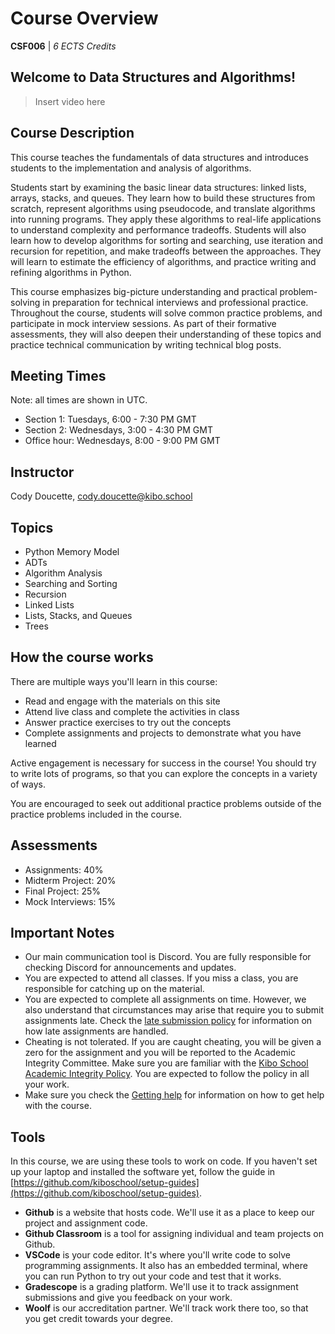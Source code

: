 # Course Overview

**CSF006** | *6 ECTS Credits*

## Welcome to Data Structures and Algorithms!

> Insert video here

## Course Description

This course teaches the fundamentals of data structures and introduces students to the implementation and analysis of algorithms.

Students start by examining the basic linear data structures: linked lists, arrays, stacks, and queues. They learn how to build these structures from scratch, represent algorithms using pseudocode, and translate algorithms into running programs. They apply these algorithms to real-life applications to understand complexity and performance tradeoffs. Students will also learn how to develop algorithms for sorting and searching, use iteration and recursion for repetition, and make tradeoffs between the approaches. They will learn to estimate the efficiency of algorithms, and practice writing and refining algorithms in Python.

This course emphasizes big-picture understanding and practical problem-solving in preparation for technical interviews and professional practice. Throughout the course, students will solve common practice problems, and participate in mock interview sessions. As part of their formative assessments, they will also deepen their understanding of these topics and practice technical communication by writing technical blog posts.

## Meeting Times

Note: all times are shown in UTC.

* Section 1: Tuesdays, 6:00 - 7:30 PM GMT
* Section 2: Wednesdays, 3:00 - 4:30 PM GMT
* Office hour: Wednesdays, 8:00 - 9:00 PM GMT

## Instructor

Cody Doucette, cody.doucette@kibo.school

## Topics

* Python Memory Model
* ADTs
* Algorithm Analysis
* Searching and Sorting
* Recursion
* Linked Lists
* Lists, Stacks, and Queues
* Trees

## How the course works

There are multiple ways you'll learn in this course:

- Read and engage with the materials on this site
- Attend live class and complete the activities in class
- Answer practice exercises to try out the concepts
- Complete assignments and projects to demonstrate what you have learned

Active engagement is necessary for success in the course! You should try to
write lots of programs, so that you can explore the concepts in a variety of
ways.

You are encouraged to seek out additional practice problems outside of the
practice problems included in the course.

## Assessments

* Assignments: 40%
* Midterm Project: 20%
* Final Project: 25%
* Mock Interviews: 15%

## Important Notes

- Our main communication tool is Discord. You are fully responsible for checking Discord for announcements and updates.
- You are expected to attend all classes. If you miss a class, you are responsible for catching up on the material.
- You are expected to complete all assignments on time. However, we also understand that circumstances may arise that require you to submit assignments late. Check the [late submission policy](assessments.md#late-policy) for information on how late assignments are handled.
- Cheating is not tolerated. If you are caught cheating, you will be given a zero for the assignment and you will be reported to the Academic Integrity Committee. Make sure you are familiar with the [Kibo School Academic Integrity Policy](assessments.md#academic-integrity). You are expected to follow the policy in all your work.
- Make sure you check the [Getting help](asking-for-help.md) for information on how to get help with the course.

## Tools

In this course, we are using these tools to work on code. If you haven't set up
your laptop and installed the software yet, follow the guide in
[https://github.com/kiboschool/setup-guides](https://github.com/kiboschool/setup-guides).

- **Github** is a website that hosts code. We'll use it as a place to keep our project and assignment code.
- **Github Classroom** is a tool for assigning individual and team projects on Github.
- **VSCode** is your code editor. It's where you'll write code to solve
  programming assignments. It also has an embedded terminal, where you can run
  Python to try out your code and test that it works.
- **Gradescope** is a grading platform. We'll use it to track assignment
  submissions and give you feedback on your work.
- **Woolf** is our accreditation partner. We'll track work there too, so that
  you get credit towards your degree.
